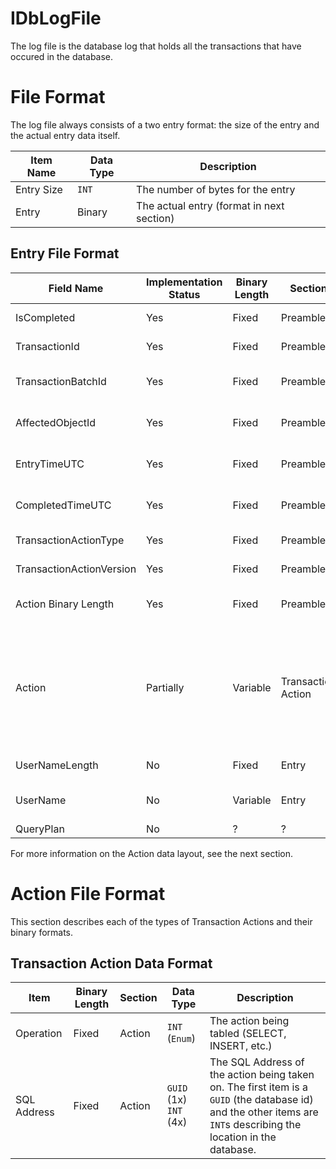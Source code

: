 # IDbLogFile

The log file is the database log that holds all the transactions that have occured in the database. 

# File Format
The log file always consists of a two entry format: the size of the entry and the actual entry data itself.

| Item Name  | Data Type | Description                               |
| ---------- | --------- | ----------------------------------------- |
| Entry Size | `INT`     | The number of bytes for the entry         |
| Entry      | Binary    | The actual entry (format in next section) |
 
## Entry File Format

| Field Name               | Implementation Status | Binary Length | Section            | Data Type      | Description                                                                                                                                                                                           |
| ------------------------ | --------------------- | ------------- | ------------------ | -------------- | ----------------------------------------------------------------------------------------------------------------------------------------------------------------------------------------------------- |
| IsCompleted              | Yes                   | Fixed         | Preamble           | `Bool`         | If the transaction is completed or not                                                                                                                                                                |
| TransactionId            | Yes                   | Fixed         | Preamble           | `Guid`         | The unique id for the transaction                                                                                                                                                                     |
| TransactionBatchId       | Yes                   | Fixed         | Preamble           | `Guid`         | The unique id that the transaction participates in                                                                                                                                                    |
| AffectedObjectId         | Yes                   | Fixed         | Preamble           | `Guid`         | The database object id that is being impacted                                                                                                                                                         |
| EntryTimeUTC             | Yes                   | Fixed         | Preamble           | `DateTime`     | The time the transaction was started in UTC                                                                                                                                                           |
| CompletedTimeUTC         | Yes                   | Fixed         | Preamble           | `DateTime`     | The time the transction was completed                                                                                                                                                                 |
| TransactionActionType    | Yes                   | Fixed         | Preamble           | `INT` (`Enum`) | The type of action that was taken                                                                                                                                                                     |
| TransactionActionVersion | Yes                   | Fixed         | Preamble           | `INT`          | The version of the transaction format                                                                                                                                                                 |
| Action Binary Length     | Yes                   | Fixed         | Preamble           | `INT`          | The binary length of the action (the next field)                                                                                                                                                      |
| Action                   | Partially             | Variable      | Transaction Action | Variable       | A `byte[]` value that are the binary values of the action. Use the above `TransactionActionType` to figure out what to cast the object to. For more information, see the section "Action File Format" |
| UserNameLength           | No                    | Fixed         | Entry              | `INT`          | The length of the user name field                                                                                                                                                                     |
| UserName                 | No                    | Variable      | Entry              | `string`       | The user who executed this transaction                                                                                                                                                                |
| QueryPlan                | No                    | ?             | ?                  | ?              | ?                                                                                                                                                                                                     |


For more information on the Action data layout, see the next section.

# Action File Format
This section describes each of the types of Transaction Actions and their binary formats.

## Transaction Action Data Format

| Item        | Binary Length | Section | Data Type              | Description                                                                                                                                                        |
| ----------- | ------------- | ------- | ---------------------- | ------------------------------------------------------------------------------------------------------------------------------------------------------------------ |
| Operation   | Fixed         | Action  | `INT` (`Enum`)         | The action being tabled (SELECT, INSERT, etc.)                                                                                                                     |
| SQL Address | Fixed         | Action  | `GUID` (1x) `INT` (4x) | The SQL Address of the action being taken on. The first item is a `GUID` (the database id) and the other items are `INT`s describing the location in the database. |
 


